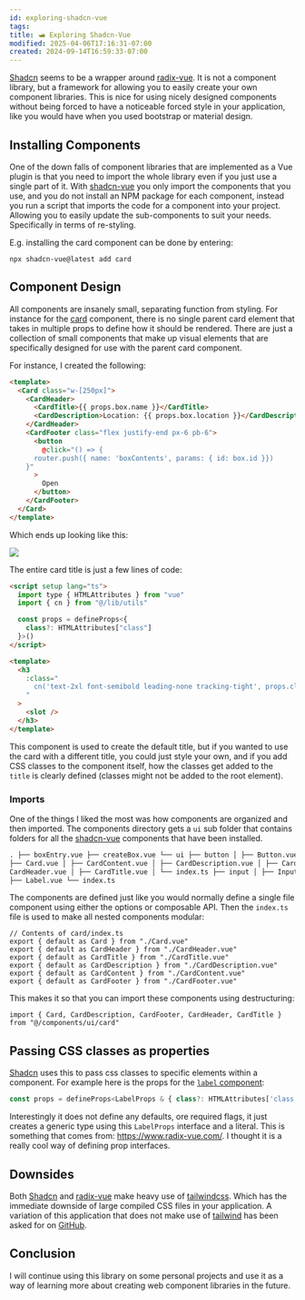 ```yaml
---
id: exploring-shadcn-vue
tags: 
title: 🛥️ Exploring Shadcn-Vue
modified: 2025-04-06T17:16:31-07:00
created: 2024-09-14T16:59:33-07:00
---
```


[Shadcn](https://www.shadcn-vue.com/) seems to be a wrapper around [radix-vue](https://www.radix-vue.com/). It is not a component library, but a framework for allowing you to easily create your own component libraries. This is nice for using nicely designed components without being forced to have a noticeable forced style in your application, like you would have when you used bootstrap or material design.

## Installing Components

One of the down falls of component libraries that are implemented as a Vue plugin is that you need to import the whole library even if you just use a single part of it. With [shadcn-vue](https://www.shadcn-vue.com/) you only import the components that you use, and you do not install an NPM package for each component, instead you run a script that imports the code for a component into your project. Allowing you to easily update the sub-components to suit your needs. Specifically in terms of re-styling.

E.g. installing the card component can be done by entering:

```tsx
npx shadcn-vue@latest add card
```

## Component Design

All components are insanely small, separating function from styling. For instance for the [card](https://www.shadcn-vue.com/docs/components/card.html) component, there is no single parent card element that takes in multiple props to define how it should be rendered. There are just a collection of small components that make up visual elements that are specifically designed for use with the parent card component.

For instance, I created the following:

```html
<template>
  <Card class="w-[250px]">
    <CardHeader>
      <CardTitle>{{ props.box.name }}</CardTitle>
      <CardDescription>Location: {{ props.box.location }}</CardDescription>
    </CardHeader>
    <CardFooter class="flex justify-end px-6 pb-6">
      <button
        @click="() => {
      router.push({ name: 'boxContents', params: { id: box.id }})
    }"
      >
        Open
      </button>
    </CardFooter>
  </Card>
</template>
```

Which ends up looking like this:

![](Pasted%20image%2020240914144931.png)

The entire card title is just a few lines of code:

```html
<script setup lang="ts">
  import type { HTMLAttributes } from "vue"
  import { cn } from "@/lib/utils"

  const props = defineProps<{
    class?: HTMLAttributes["class"]
  }>()
</script>

<template>
  <h3
    :class="
      cn('text-2xl font-semibold leading-none tracking-tight', props.class)
    "
  >
    <slot />
  </h3>
</template>
```

This component is used to create the default title, but if you wanted to use the card with a different title, you could just style your own, and if you add CSS classes to the component itself, how the classes get added to the `title` is clearly defined (classes might not be added to the root element).

### Imports

One of the things I liked the most was how components are organized and then imported. The components directory gets a `ui` sub folder that contains folders for all the [shadcn-vue](https://www.shadcn-vue.com/) components that have been installed.

```html
. ├── boxEntry.vue ├── createBox.vue └── ui ├── button │ ├── Button.vue │ └── index.ts ├── card │
├── Card.vue │ ├── CardContent.vue │ ├── CardDescription.vue │ ├── CardFooter.vue │ ├──
CardHeader.vue │ ├── CardTitle.vue │ └── index.ts ├── input │ ├── Input.vue │ └── index.ts └── label
├── Label.vue └── index.ts
```

The components are defined just like you would normally define a single file component using either the options or composable API. Then the `index.ts` file is used to make all nested components modular:

```tsx
// Contents of card/index.ts
export { default as Card } from "./Card.vue"
export { default as CardHeader } from "./CardHeader.vue"
export { default as CardTitle } from "./CardTitle.vue"
export { default as CardDescription } from "./CardDescription.vue"
export { default as CardContent } from "./CardContent.vue"
export { default as CardFooter } from "./CardFooter.vue"
```

This makes it so that you can import these components using destructuring:

```tsx
import { Card, CardDescription, CardFooter, CardHeader, CardTitle } from "@/components/ui/card"
```

## Passing CSS classes as properties

[Shadcn](https://www.shadcn-vue.com/) uses this to pass css classes to specific elements within a component. For example here is the props for the [`label` component](https://www.shadcn-vue.com/docs/components/label.html):

```jsx
const props = defineProps<LabelProps & { class?: HTMLAttributes['class'] }>()
```

Interestingly it does not define any defaults, ore required flags, it just creates a generic type using this `LabelProps` interface and a literal. This is something that comes from: https://www.radix-vue.com/. I thought it is a really cool way of defining prop interfaces.

## Downsides

Both [Shadcn](https://www.shadcn-vue.com/) and [radix-vue](https://www.radix-vue.com/) make heavy use of [tailwindcss](https://tailwindcss.com/). Which has the immediate downside of large compiled CSS files in your application. A variation of this application that does not make use of [tailwind](https://tailwindcss.com/) has been asked for on [GitHub](https://github.com/shadcn-ui/ui/discussions/2832).

## Conclusion

I will continue using this library on some personal projects and use it as a way of learning more about creating web component libraries in the future.
